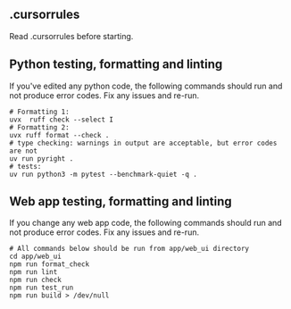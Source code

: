 ## .cursorrules

Read .cursorrules before starting.

## Python testing, formatting and linting

If you've edited any python code, the following commands should run and not produce error codes. Fix any issues and re-run.

```
# Formatting 1:
uvx  ruff check --select I
# Formatting 2:
uvx ruff format --check .
# type checking: warnings in output are acceptable, but error codes are not
uv run pyright .
# tests:
uv run python3 -m pytest --benchmark-quiet -q .
```

## Web app testing, formatting and linting

If you change any web app code, the following commands should run and not produce error codes. Fix any issues and re-run.

```
# All commands below should be run from app/web_ui directory
cd app/web_ui
npm run format_check
npm run lint
npm run check
npm run test_run
npm run build > /dev/null
```
